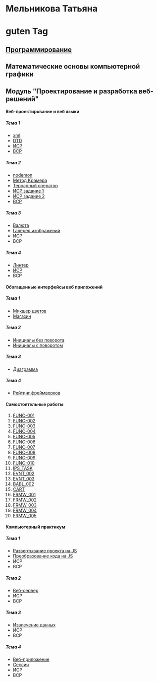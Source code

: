 # Мельникова Татьяна
# guten Tag
## [Программирование](programming.md)
## Математические основы компьютерной графики
## Модуль "Проектирование и разработка веб-решений"
#### Веб-проектирование и веб языки
##### Тема 1
   - [xml](https://kodaktor.ru/xml_958d3)
   - [DTD](https://kodaktor.ru/dtd_174bf)
   - [ИСР](tannia6849.github.io)
   - [ВСР](https://github.com/tannia6849/tannia6849.github.io/tree/master/design/VSR1)
##### Тема 2
   - [nodemon](https://github.com/tannia6849/tannia6849.github.io/tree/master/design/nodemon)
   - [Метод Крамера](https://kodaktor.ru/0014ff2_0cdf5)
   - [Тернарный оператор](https://kodaktor.ru/ternary_eef70)
   - [ИСР задание 1](https://github.com/tannia6849/tannia6849.github.io/tree/master/design/isr2)
   - [ИСР задание 2](https://kodaktor.ru/9edb3a9_d106f)
   - [ВСР]()
##### Тема 3
   - [Валюта](https://kodaktor.ru/2358112_f7b6a)
   - [Галерея изображений](https://kodaktor.ru/bind02032018_1a43d)
   - [ИСР](https://kodaktor.ru/b284714_78a5e)
   - ВСР
##### Тема 4
   - [Линтер](https://github.com/tannia6849/tannia6849.github.io/tree/master/design/linter)
   - [ИСР](https://github.com/tannia6849/tannia6849.github.io/tree/master/design/linter)
   - ВСР



   
#### Обогащенные интерфейсы веб приложений
##### Тема 1
   - [Микшер цветов](https://kodaktor.ru/aff0fa8_4bbbd)
   - [Магазин](https://kodaktor.ru/custom_efb59)
##### Тема 2
   - [Инициалы без поворота](https://kodaktor.ru/click_19c1c)
   - [Инициалы с поворотом](https://kodaktor.ru/click_89b99)
##### Тема 3
   - [Диаграмма](https://kodaktor.ru/4a67562_1747b)
##### Тема 4
   - [Рейтинг фреймворков](https://kodaktor.ru/e7200bb_1749c)  
   
#### Самостоятельные работы
   1. [FUNC-001](https://kodaktor.ru/task_func_68870)
   2. [FUNC-002](https://kodaktor.ru/task_func_8a942)
   3. [FUNC-003](https://kodaktor.ru/task_func_c621e)
   4. [FUNC-004](https://kodaktor.ru/task_func_14c29)
   5. [FUNC-005](https://kodaktor.ru/task_func_48db3)
   6. [FUNC-006](https://kodaktor.ru/task_func_170b8)
   7. [FUNC-007](https://kodaktor.ru/task_func_3302b)
   8. [FUNC-008](https://kodaktor.ru/task_func_c5cae)
   9. [FUNC-009](https://kodaktor.ru/task_func_5217b)
   10. [FUNC-010](https://kodaktor.ru/func_7ac04)
   11. [IPS_TASK](https://kodaktor.ru/243aa0c_478bf)
   12. [EVNT_002](https://kodaktor.ru/custom_eef25)
   13. [EVNT_003](https://kodaktor.ru/e7200bb_1749c)
   14. [BABL_002](https://kodaktor.ru/bind02032018_94feb)
   15. [CART](https://kodaktor.ru/custom_efb59)
   16. [FRMW_001](https://kodaktor.ru/react_state_3a671)
   17. [FRMW_002](https://kodaktor.ru/vue_starter_a0b48)
   18. [FRMW_003](https://kodaktor.ru/frmw_ee09b)
   19. [FRMW_004](https://kodaktor.ru/frmw_ce0a0)
   20. [FRMW_005](https://kodaktor.ru/aff0fa8_45dca)


#### Компьютерный практикум
##### Тема 1
   - [Развертывание проекта на JS](https://github.com/tannia6849/tannia6849.github.io/tree/master/pract/deploy)
   - [Преобразование кода на JS](https://github.com/tannia6849/tannia6849.github.io/tree/master/pract/ECMAScript)
   - ИСР
   - ВСР
##### Тема 2
   - [Веб-сервер](https://github.com/tannia6849/tannia6849.github.io/tree/master/pract/web-server)
   - ИСР
   - ВСР
##### Тема 3
   - [Извлечение данных](https://github.com/tannia6849/tannia6849.github.io/tree/master/pract/web-application)
   - ИСР
   - ВСР
##### Тема 4
   - [Веб-приложение](https://github.com/tannia6849/tannia6849.github.io/tree/master/tema4_1)
   - [Сессии](https://github.com/tannia6849/tannia6849.github.io/tree/master/pract/tema4_2)
   - ИСР
   - ВСР
